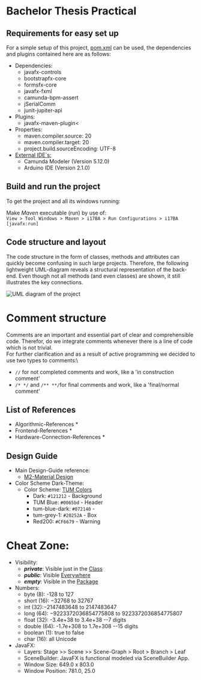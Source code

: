 # Bachelor Thesis Practical

## Requirements for easy set up

For a simple setup of this project, [pom.xml](pom.xml) can be used,
the dependencies and plugins contained here are as follows:

* Dependencies:
    * javafx-controls
    * bootstrapfx-core
    * formsfx-core
    * javafx-fxml
    * camunda-bpm-assert
    * jSerialComm
    * junit-jupiter-api
* Plugins:
    * javafx-maven-plugin<
* Properties:
    * maven.compiler.source: 20
    * maven.compiler.target: 20
    * project.build.sourceEncoding: UTF-8
* <u>External IDE`s:</u>
  * Camunda Modeler (Version 5.12.0)
  * Arduino IDE (Version 2.1.0)

## Build and run the project

To get the project and all its windows running:

Make *Maven* executable (run) by use of:\
   ```View > Tool Windows > Maven > i17BA > Run Configurations > i17BA [javafx:run]```

## Code structure and layout

The code structure in the form of classes, methods and attributes can quickly become confusing in such large projects.
Therefore, the following lightweight UML-diagram reveals a structural representation of the back-end. Even though not
all methods (and even classes) are shown, it still illustrates the key connections.

![UML diagram of the project](UML.png)

# Comment structure 
Comments are an important and essential part of clear and comprehensible code. Therefor, do we integrate comments
whenever there is a line of code which is not trivial.\
For further clarification and as a result of active programming we decided to use two types to comments:\
  * `//` for not completed comments and work, like a 'in construction comment'
  * `/* */` and `/** **/`for final comments and work, like a 'final/normal comment' 

## List of References

* Algorithmic-References
    *
* Frontend-References
    *
* Hardware-Connection-References
    *

## Design Guide

* Main Design-Guide reference:
  * [M2-Material Design](https://m2.material.io/design/color/dark-theme.html)
* Color Scheme Dark-Theme:
  * Color Scheme: [TUM Colors](https://gist.github.com/lnksz/51e3566af2df5c7aa678cd4dfc8305f7)
    * Dark: `#121212` - Background
    * TUM Blue: `#0065bd` - Header
    * tum-blue-dark: `#072140` - 
    * tum-grey-1: `#20252A` - Box
    * Red200: `#CF6679` - Warning

# Cheat Zone:
* Visibility:
  * ***private***: Visible just in the <u>Class</u>
  * ***public***: Visible <u>Everywhere</u>
  * ***empty***: Visible in the <u>Package</u>
* Numbers:
  * byte (8): -128 to 127 
  * short (16): −32768 to 32767
  * int (32):−2147483648 to 2147483647
  * long (64): −9223372036854775808 to 9223372036854775807
  * float (32): -3.4e+38 to 3.4e+38 --7 digits
  * double (64): -1.7e+308 to 1.7e+308 --15 digits
  * boolean (1): true to false
  * char (16): all Unicode
* JavaFX:
  * Layers: Stage >> Scene >> Scene-Graph > Root > Branch > Leaf
  * SceneBuilder: JavaFX is functional modeled via SceneBuilder App.
  * Window Size: 649.0 x 803.0
  * Window Position: 781.0, 25.0